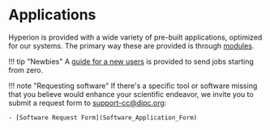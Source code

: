 # Applications

Hyperion is provided with a wide variety of pre-built applications, optimized for our systems. The primary way these are provided is through [modules](../modules/index.md).

!!! tip "Newbies"
    A [guide for a new users](../../Training/introduction/1_introduction.md) is provided to send jobs starting from zero.

!!! note "Requesting software"
    If there's a specific tool or software missing that you believe would enhance your scientific endeavor, we invite you to submit a request form to <support-cc@dipc.org>:

    - [Software Request Form](Software_Application_Form)

